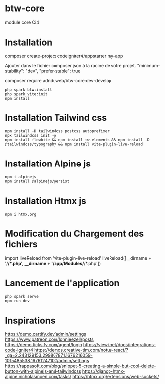 # btw-core
module core Ci4

# Installation

composer create-project codeigniter4/appstarter my-app

Ajouter dans le fichier composer.json à la racine de votre projet.
    "minimum-stability": "dev",
    "prefer-stable": true

composer require adnduweb/btw-core:dev-develop

    php spark btw:install
    php spark vite:init
    npm install

# Installation Tailwind css
    npm install -D tailwindcss postcss autoprefixer
    npx tailwindcss init -p
    npm install flowbite && npm install tw-elements && npm install -D @tailwindcss/typography && npm install vite-plugin-live-reload 

# Installation Alpine js
    npm i alpinejs
    npm install @alpinejs/persist

# Installation Htmx js
    npm i htmx.org

# Modification du Chargement des fichiers
import liveReload from 'vite-plugin-live-reload'
liveReload([__dirname + '/**/*.php', __dirname + '/app/Modules/**/*.php'])

# Lancement de l'application
    php spark serve
    npm run dev


# Inspirations
https://demo.cartify.dev/admin/settings
https://www.patreon.com/lonnieezell/posts
https://demo.ticksify.com/agent/login
https://viewi.net/docs/integrations-code-igniter4
https://demos.creative-tim.com/notus-react/?_ga=2.243129153.299807871.1676216059-1015485538.1676124710#/admin/settings
https://rappasoft.com/blog/snippet-5-creating-a-simple-but-cool-delete-button-with-alpinejs-and-tailwindcss
https://django-htmx-alpine.nicholasmoen.com/tasks/
https://htmx.org/extensions/web-sockets/
